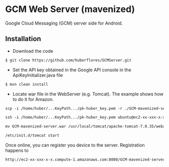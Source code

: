 GCM Web Server (mavenized) 
==========================

Google Cloud Messaging (GCM) server side for Android.


Installation
------------

- Download the code

```xml
$ git clone https://github.com/huberflores/GCMServer.git
````

- Set the API key obtained in the Google API console in the ApiKeyInitializer.java file

```xml
$ mvn clean install
````

- Locate war file in the WebServer (e.g. Tomcat). The example shows how to do it for Amazon.

```xml
scp -i /home/huber/...KeyPath.../pk-huber_key.pem -r ./GCM-mavenized-server.war ubuntu@ec2-xx-xxx-x-x.compute-1.amazonaws.com:/home/ubuntu/
````

```xml
ssh -i /home/huber/...KeyPath.../pk-huber_key.pem ubuntu@ec2-xx-xxx-x-x.compute-1.amazonaws.com
````

```xml
mv GCM-mavenized-server.war /usr/local/tomcat/apache-tomcat-7.0.35/webapps/
````

```xml
/etc/init.d/tomcat start
````

Once online, you can register you device to the server. Registration happens to

```xml
http://ec2-xx-xxx-x-x.compute-1.amazonaws.com:8080/GCM-mavenized-server
````



